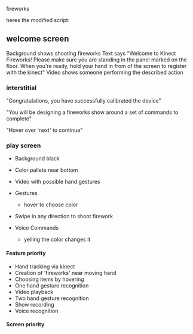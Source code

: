 fireworks

heres the modified script:


## welcome screen
  Background shows shooting fireworks
  Text says "Welcome to Kinect Fireworks! Please make sure you are standing in the panel marked on the floor. When you're ready, hold your hand in from of the screen to register with the kinect"
  Video shows someone performing the described action

### interstitial

  "Congratulations, you have successfully calibrated the device"
 
  "You will be designing a fireworks show around a set of commands to complete"

  "Hover over 'next' to continue"

### play screen
 
   * Background black
   * Color pallete near bottom
   * Video with possible hand gestures
   
   * Gestures
     * hover to choose color

   * Swipe in any direction to shoot firework

   * Voice Commands
     * yelling the color changes it

   
#### Feature priority

  - Hand tracking via kinect
  - Creation of 'fireworks' near moving hand
  - Choosing items by hovering
  - One hand gesture recognition
  - Video playback
  - Two hand gesture recognition
  - Show recording
  - Voice recognition

#### Screen priority

  
